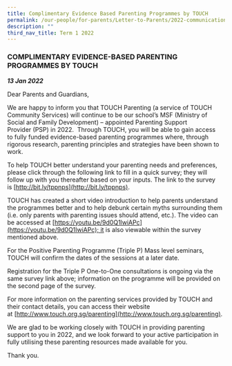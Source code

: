 ```yaml
---
title: Complimentary Evidence Based Parenting Programmes by TOUCH
permalink: /our-people/for-parents/Letter-to-Parents/2022-communications/Term-1-2022/13Jan2022/
description: ""
third_nav_title: Term 1 2022
---
```

### COMPLIMENTARY EVIDENCE-BASED PARENTING PROGRAMMES BY TOUCH
***13 Jan 2022***

Dear Parents and Guardians,

We are happy to inform you that TOUCH Parenting (a service of TOUCH Community Services) will continue to be our school’s MSF (Ministry of Social and Family Development) – appointed Parenting Support Provider (PSP) in 2022.  Through TOUCH, you will be able to gain access to fully funded evidence-based parenting programmes where, through rigorous research, parenting principles and strategies have been shown to work.

To help TOUCH better understand your parenting needs and preferences, please click through the following link to fill in a quick survey; they will follow up with you thereafter based on your inputs. The link to the survey is [http://bit.ly/tppnps](http://bit.ly/tppnps).

TOUCH has created a short video introduction to help parents understand the programmes better and to help debunk certain myths surrounding them (i.e. only parents with parenting issues should attend, etc.). The video can be accessed at [https://youtu.be/9d0Q1lwiAPc](https://youtu.be/9d0Q1lwiAPc); it is also viewable within the survey mentioned above.

For the Positive Parenting Programme (Triple P) Mass level seminars, TOUCH will confirm the dates of the sessions at a later date.

Registration for the Triple P One-to-One consultations is ongoing via the same survey link above; information on the programme will be provided on the second page of the survey.

For more information on the parenting services provided by TOUCH and their contact details, you can access their website at [http://www.touch.org.sg/parenting](http://www.touch.org.sg/parenting).

We are glad to be working closely with TOUCH in providing parenting support to you in 2022, and we look forward to your active participation in fully utilising these parenting resources made available for you.

Thank you.